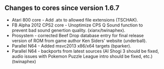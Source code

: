 Changes to cores since version 1.6.7
------------------------------------
* Atari 800 core - Add .atx to allowed file extensions (TSCHAK).
* FB Alpha 2012 CPS2 core - Unoptimize CPS Q Sound function to prevent bad sound genertion quality. (xianx/twinaphex).
* Prosystem - corrected Beef Drop database entry for final release version of ROM from game author Ken Siders' website (underball).
* Parallel N64 - Added msvc2013 x86/x64 targets (bparker).
* Parallel N64 - backports from latest sources (AI Shogi 3 should be fixed, audio issues with Pokemon Puzzle League intro should be fixed, etc.) (twinaphex)
